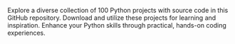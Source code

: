 Explore a diverse collection of 100 Python projects with source code in this GitHub repository. Download and utilize these projects for learning and inspiration. Enhance your Python skills through practical, hands-on coding experiences.
